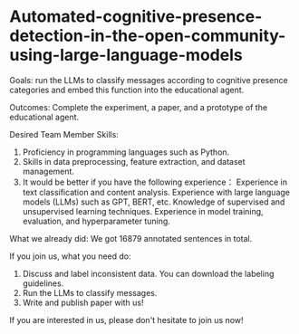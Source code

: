 # Automated-cognitive-presence-detection-in-the-open-community-using-large-language-models

Goals: run the LLMs to classify messages according to cognitive presence categories and embed this function into the educational agent.

Outcomes: Complete the experiment, a paper, and a prototype of the educational agent.

Desired Team Member Skills:
1. Proficiency in programming languages such as Python.
2. Skills in data preprocessing, feature extraction, and dataset management.
3. It would be better if you have the following experience： 
Experience in text classification and content analysis.
Experience with large language models (LLMs) such as GPT, BERT, etc.
Knowledge of supervised and unsupervised learning techniques.
Experience in model training, evaluation, and hyperparameter tuning.

What we already did: We got 16879 annotated sentences in total.  

If you join us, what you need do:

1. Discuss and label inconsistent data. You can download the labeling guidelines.
2. Run the LLMs to classify messages.
3. Write and publish paper with us!

If you are interested in us, please don't hesitate to join us now!

